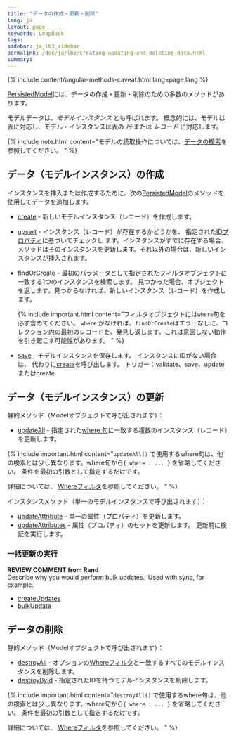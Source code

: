 ```yaml
---
title: "データの作成・更新・削除"
lang: ja
layout: page
keywords: LoopBack
tags:
sidebar: ja_lb3_sidebar
permalink: /doc/ja/lb3/Creating-updating-and-deleting-data.html
summary:
---
```


{% include content/angular-methods-caveat.html lang=page.lang %}

[PersistedModel](http://apidocs.loopback.io/loopback/#persistedmodel-new-persistedmodel)には、データの作成・更新・削除のための多数のメソッドがあります。

モデルデータは、_モデルインスタンス_ とも呼ばれます。
概念的には、モデルは表に対応し、モデル・インスタンスは表の _行_ または _レコード_ に対応します。

{% include note.html content="モデルの読取操作については、[データの検索](Querying-data.html)を参照してください。
" %}

## データ（モデルインスタンス）の作成

インスタンスを挿入または作成するために、次の[PersistedModel](http://apidocs.loopback.io/loopback/#persistedmodel)のメソッドを使用してデータを追加します。

* [create](http://apidocs.loopback.io/loopback/#persistedmodel-create) - 新しいモデルインスタンス（レコード）を作成します。
* [upsert](http://apidocs.loopback.io/loopback/#persistedmodel-upsert) - インスタンス（レコード）が存在するかどうかを、
  指定された[IDプロパティ](Model-definition-JSON-file.html#id-properties)に基づいてチェックし ます。インスタンスがすでに存在する場合、
  メソッドはそのインスタンスを更新します。それ以外の場合は、新しいインスタンスが挿入されます。
* [findOrCreate](http://apidocs.loopback.io/loopback/#persistedmodel-findorcreate) - 最初のパラメータとして指定されたフィルタオブジェクトに一致する1つのインスタンスを検索します。
  見つかった場合、オブジェクトを返します。見つからなければ、新しいインスタンス（レコード）を作成します。

    {% include important.html content="フィルタオブジェクトには`where`句を必ず含めてください。
    `where` がなければ、`findOrCreate`はエラーなしに、コレクション内の最初のレコードを、発見し返します。これは意図しない動作を引き起こす可能性があります。
    " %}
* [save](http://apidocs.loopback.io/loopback/#persistedmodel-prototype-save) - モデルインスタンスを保存します。
  インスタンスにIDがない場合は、 代わりに[create](http://apidocs.loopback.io/loopback/#persistedmodel-create)を呼び出します。
  トリガー：validate、save、updateまたはcreate

## データ（モデルインスタンス）の更新

静的メソッド（Modelオブジェクトで呼び出されます）：

* [updateAll](http://apidocs.loopback.io/loopback/#persistedmodel-updateall) - 指定された[where 句](Where-filter.html)に一致する複数のインスタンス（レコード）を更新します。

{% include important.html content="`updateAll()` で使用するwhere句は、他の検索とは少し異なります。where句から`{ where : ... }` を省略してください。
条件を最初の引数として指定するだけです。

詳細については、 [Whereフィルタ](Where-filter.html)を参照してください。
" %}

インスタンスメソッド（単一のモデルインスタンスで呼び出されます）：

* [updateAttribute](http://apidocs.loopback.io/loopback/#persistedmodel-prototype-updateattribute) - 単一の属性（プロパティ）を更新します。
* [updateAttributes](http://apidocs.loopback.io/loopback/#persistedmodel-prototype-updateattributes) - 属性（プロパティ）のセットを更新します。
  更新前に検証を実行します。

### 一括更新の実行

<div class="sl-hidden"><strong>REVIEW COMMENT from Rand</strong><br>Describe why you would perform bulk updates. &nbsp;Used with sync, for example.</div>

* [createUpdates](http://apidocs.loopback.io/loopback/#persistedmodel-createupdates)
* [bulkUpdate](http://apidocs.loopback.io/loopback/#persistedmodel-bulkupdate)

## データの削除

静的メソッド（Modelオブジェクトで呼び出されます）：

* [destroyAll](http://apidocs.loopback.io/loopback/#persistedmodel-destroyall) - オプションの[Whereフィルタ](Where-filter.html)と一致するすべてのモデルインスタンスを削除します。
* [destroyById](http://apidocs.loopback.io/loopback/#persistedmodel-destroybyid) - 指定されたIDを持つモデルインスタンスを削除します。

{% include important.html content="`destroyAll()` で使用するwhere句は、他の検索とは少し異なります。where句から`{ where : ... }` を省略してください。
条件を最初の引数として指定するだけです。

詳細については、 [Whereフィルタ](Where-filter.html)を参照してください。
" %}
